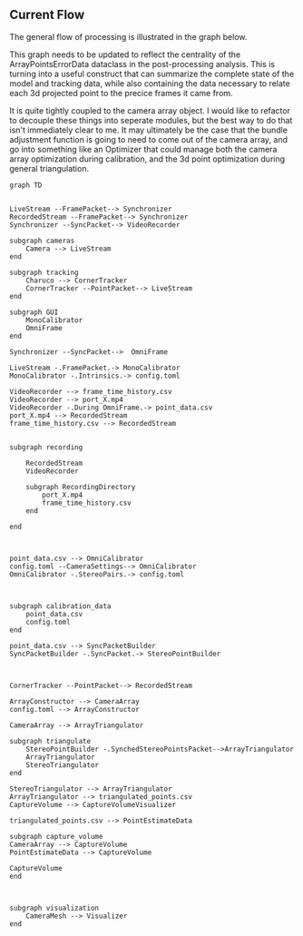 ## Current Flow

The general flow of processing is illustrated in the graph below. 

This graph needs to be updated to reflect the centrality of the ArrayPointsErrorData dataclass in the post-processing analysis. This is turning into a useful construct that can summarize the complete state of the model and tracking data, while also containing the data necessary to relate each 3d projected point to the precice frames it came from.

It is quite tightly coupled to the camera array object. I would like to refactor to decouple these things into seperate modules, but the best way to do that isn't immediately clear to me. It may ultimately be the case that the bundle adjustment function is going to need to come out of the camera array, and go into something like an Optimizer that could manage both the camera array optimization during calibration, and the 3d point optimization during general triangulation.

```mermaid
graph TD


LiveStream --FramePacket--> Synchronizer
RecordedStream --FramePacket--> Synchronizer
Synchronizer --SyncPacket--> VideoRecorder

subgraph cameras
    Camera --> LiveStream
end

subgraph tracking
    Charuco --> CornerTracker
    CornerTracker --PointPacket--> LiveStream
end

subgraph GUI
    MonoCalibrator
    OmniFrame
end

Synchronizer --SyncPacket-->  OmniFrame

LiveStream -.FramePacket.-> MonoCalibrator
MonoCalibrator -.Intrinsics.-> config.toml

VideoRecorder --> frame_time_history.csv
VideoRecorder --> port_X.mp4 
VideoRecorder -.During OmniFrame.-> point_data.csv
port_X.mp4 --> RecordedStream
frame_time_history.csv --> RecordedStream


subgraph recording

    RecordedStream
    VideoRecorder 

    subgraph RecordingDirectory
        port_X.mp4
        frame_time_history.csv
    end

end



point_data.csv --> OmniCalibrator
config.toml --CameraSettings--> OmniCalibrator
OmniCalibrator -.StereoPairs.-> config.toml



subgraph calibration_data
    point_data.csv
    config.toml
end

point_data.csv --> SyncPacketBuilder
SyncPacketBuilder -.SyncPacket.-> StereoPointBuilder 



CornerTracker --PointPacket--> RecordedStream

ArrayConstructor --> CameraArray
config.toml --> ArrayConstructor

CameraArray --> ArrayTriangulator

subgraph triangulate
    StereoPointBuilder -.SynchedStereoPointsPacket-->ArrayTriangulator
    ArrayTriangulator
    StereoTriangulator
end

StereoTriangulator --> ArrayTriangulator
ArrayTriangulator --> triangulated_points.csv
CaptureVolume --> CaptureVolumeVisualizer

triangulated_points.csv --> PointEstimateData

subgraph capture_volume
CameraArray --> CaptureVolume
PointEstimateData --> CaptureVolume

CaptureVolume
end



subgraph visualization
    CameraMesh --> Visualizer
end

```
